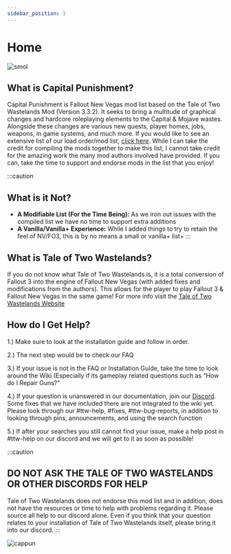 ```yaml
---
sidebar_position: 1
---
```


# Home 

![smol](https://user-images.githubusercontent.com/112358568/226085058-62a67c8c-b686-4186-b5db-49320e2ac954.png)


## What is Capital Punishment?
Capital Punishment is Fallout New Vegas mod list based on the Tale of Two Wastelands Mod (Version 3.3.2). It seeks to bring a multitude of graphical changes and hardcore roleplaying elements to the Capital & Mojave wastes. Alongside these changes are various new quests, player homes, jobs, weapons, in game systems, and much more. If you would like to see an extensive list of our load order/mod list, [click here](https://loadorderlibrary.com/lists/capital-punishment-1122). While I can take the credit for compiling the mods together to make this list, I cannot take credit for the amazing work the many mod authors involved have provided. If you can, take the time to support and endorse mods in the list that you enjoy!

:::caution
## What is it Not?


- **A Modifiable List (For the Time Being):** As we iron out issues with the compiled list we have no time to support extra additions
- **A Vanilla/Vanilla+ Experience:** While I added things to try to retain the feel of NV/FO3, this is by no means a small or vanilla+ list+
:::

## **What is Tale of Two Wastelands?**
If you do not know what Tale of Two Wastelands is, it is a total conversion of Fallout 3 into the engine of Fallout New Vegas (with added fixes and modifications from the authors). This allows for the player to play Fallout 3 & Fallout New Vegas in the same game! For more info visit the [Tale of Two Wastelands Website](https://taleoftwowastelands.com/download_ttw)

## How do I Get Help?
1.) Make sure to look at the installation guide and follow in order.

2.) The next step would be to check our FAQ

3.) If your issue is not in the FAQ or Installation Guide, take the time to look around the Wiki (Especially if its gameplay related questions such as "How do I Repair Guns?"

4.) If your question is unanswered in our documentation, join our [Discord](https://discord.gg/43EhRjU). Some fixes that we have included there are not integrated to the wiki yet. Please look through our #ttw-help, #fixes, #ttw-bug-reports, in addition to looking through pins, announcements, and using the search function

5.) If after your searches you still cannot find your issue, make a help post in #ttw-help on our discord and we will get to it as soon as possible!

:::caution
## DO NOT ASK THE TALE OF TWO WASTELANDS OR OTHER DISCORDS FOR HELP


Tale of Two Wastelands does not endorse this mod list and in addition, does not have the resources or time to help with problems regarding it. Please source all help to our discord alone. Even if you think that your question relates to your installation of Tale of Two Wastelands itself, please bring it into our discord.
:::

![cappun](https://user-images.githubusercontent.com/112358568/226386639-4ff756df-7076-4ed2-91c5-cac721513dcd.png)

